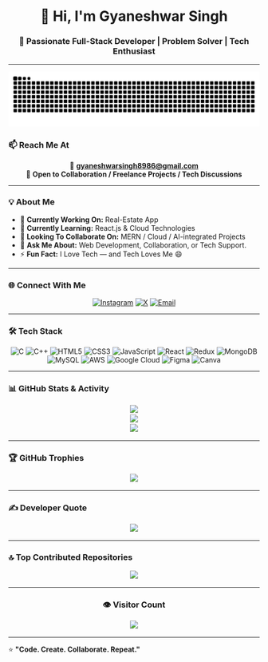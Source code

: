 <!-- Profile Header -->
<h1 align="center">👋 Hi, I'm Gyaneshwar Singh</h1>
<h3 align="center">🚀 Passionate Full-Stack Developer | Problem Solver | Tech Enthusiast</h3>

---

<!-- Snake Animation -->
<img src="https://raw.githubusercontent.com/gyanuu/gyanuu/output/snake-dark.svg" alt="Snake animation" />


### 📫 Reach Me At
<div align="center">

📧 **gyaneshwarsingh8986@gmail.com**  
💼 **Open to Collaboration / Freelance Projects / Tech Discussions**

</div>

---

### 💡 About Me  
- 🔭 **Currently Working On:** Real-Estate App
- 🌱 **Currently Learning:** React.js & Cloud Technologies  
- 👯 **Looking To Collaborate On:** MERN / Cloud / AI-integrated Projects  
- 💬 **Ask Me About:** Web Development, Collaboration, or Tech Support.
- ⚡ **Fun Fact:** I Love Tech — and Tech Loves Me 😄  

---

### 🌐 Connect With Me
<div align="center">
  
[![Instagram](https://img.shields.io/badge/Instagram-%23E4405F.svg?style=for-the-badge&logo=Instagram&logoColor=white)](https://instagram.com/rextarzgyanu_2608)
[![X](https://img.shields.io/badge/Twitter-%23000000.svg?style=for-the-badge&logo=X&logoColor=white)](https://x.com/Gyaneshwar2608)
[![Email](https://img.shields.io/badge/Gmail-D14836?style=for-the-badge&logo=gmail&logoColor=white)](mailto:gyaneshwarsingh8986@gmail.com)

</div>

---

### 🛠️ Tech Stack

<div align="center">

![C](https://img.shields.io/badge/C-%2300599C.svg?style=for-the-badge&logo=c&logoColor=white)
![C++](https://img.shields.io/badge/C++-%2300599C.svg?style=for-the-badge&logo=cplusplus&logoColor=white)
![HTML5](https://img.shields.io/badge/HTML5-%23E34F26.svg?style=for-the-badge&logo=html5&logoColor=white)
![CSS3](https://img.shields.io/badge/CSS3-%231572B6.svg?style=for-the-badge&logo=css3&logoColor=white)
![JavaScript](https://img.shields.io/badge/JavaScript-%23323330.svg?style=for-the-badge&logo=javascript&logoColor=%23F7DF1E)
![React](https://img.shields.io/badge/React-%2320232a.svg?style=for-the-badge&logo=react&logoColor=%2361DAFB)
![Redux](https://img.shields.io/badge/Redux-%23593d88.svg?style=for-the-badge&logo=redux&logoColor=white)
![MongoDB](https://img.shields.io/badge/MongoDB-%234ea94b.svg?style=for-the-badge&logo=mongodb&logoColor=white)
![MySQL](https://img.shields.io/badge/MySQL-4479A1.svg?style=for-the-badge&logo=mysql&logoColor=white)
![AWS](https://img.shields.io/badge/AWS-%23FF9900.svg?style=for-the-badge&logo=amazon-aws&logoColor=white)
![Google Cloud](https://img.shields.io/badge/Google_Cloud-%234285F4.svg?style=for-the-badge&logo=google-cloud&logoColor=white)
![Figma](https://img.shields.io/badge/Figma-%23F24E1E.svg?style=for-the-badge&logo=figma&logoColor=white)
![Canva](https://img.shields.io/badge/Canva-%2300C4CC.svg?style=for-the-badge&logo=canva&logoColor=white)

</div>

---

### 📊 GitHub Stats & Activity
<div align="center">

![](https://github-readme-stats.vercel.app/api?username=gyanuu&theme=radical&hide_border=false&include_all_commits=true&count_private=true&show_icons=true)  
![](https://streak-stats.demolab.com?user=gyanuu&theme=radical&hide_border=false)  
![](https://github-readme-stats.vercel.app/api/top-langs/?username=gyanuu&theme=radical&hide_border=false&layout=compact)

</div>

---

### 🏆 GitHub Trophies
<div align="center">

![](https://github-profile-trophy.vercel.app/?username=gyanuu&theme=radical&no-frame=true&margin-w=10)

</div>

---

### ✍️ Developer Quote
<div align="center">

![](https://quotes-github-readme.vercel.app/api?type=horizontal&theme=radical)

</div>

---

### 🔝 Top Contributed Repositories
<div align="center">

![](https://github-contributor-stats.vercel.app/api?username=gyanuu&limit=5&theme=radical&combine_all_yearly_contributions=true)

</div>

---

<div align="center">
  
### 👁️ Visitor Count  
![](https://visitcount.itsvg.in/api?id=gyanuu&label=Profile%20Views&color=12&icon=5&pretty=true)

</div>

---

⭐️ **"Code. Create. Collaborate. Repeat."**
